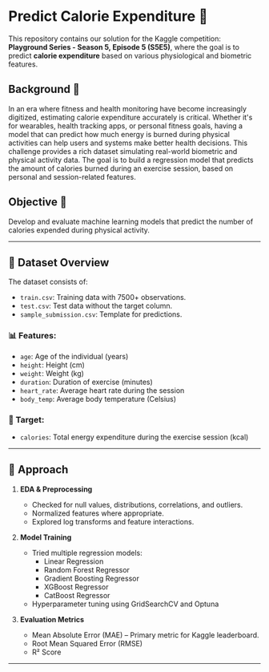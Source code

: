 # Predict Calorie Expenditure 🤵

This repository contains our solution for the Kaggle competition: **Playground Series - Season 5, Episode 5 (S5E5)**, where the goal is to predict **calorie expenditure** based on various physiological and biometric features.

## Background 🧠

In an era where fitness and health monitoring have become increasingly digitized, estimating calorie expenditure accurately is critical. Whether it's for wearables, health tracking apps, or personal fitness goals, having a model that can predict how much energy is burned during physical activities can help users and systems make better health decisions.
This challenge provides a rich dataset simulating real-world biometric and physical activity data. The goal is to build a regression model that predicts the amount of calories burned during an exercise session, based on personal and session-related features.

## Objective 🎯

Develop and evaluate machine learning models that predict the number of calories expended during physical activity.

---

## 📂 Dataset Overview

The dataset consists of:

- `train.csv`: Training data with 7500+ observations.
- `test.csv`: Test data without the target column.
- `sample_submission.csv`: Template for predictions.

### 📊 Features:

- `age`: Age of the individual (years)
- `height`: Height (cm)
- `weight`: Weight (kg)
- `duration`: Duration of exercise (minutes)
- `heart_rate`: Average heart rate during the session
- `body_temp`: Average body temperature (Celsius)

### 🎯 Target:
- `calories`: Total energy expenditure during the exercise session (kcal)

---

## 🧪 Approach

1. **EDA & Preprocessing**
   - Checked for null values, distributions, correlations, and outliers.
   - Normalized features where appropriate.
   - Explored log transforms and feature interactions.

2. **Model Training**
   - Tried multiple regression models:
     - Linear Regression
     - Random Forest Regressor
     - Gradient Boosting Regressor
     - XGBoost Regressor
     - CatBoost Regressor
   - Hyperparameter tuning using GridSearchCV and Optuna

3. **Evaluation Metrics**
   - Mean Absolute Error (MAE) – Primary metric for Kaggle leaderboard.
   - Root Mean Squared Error (RMSE)
   - R² Score

---
